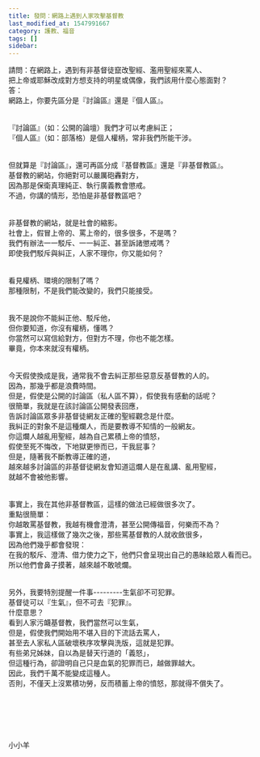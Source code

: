 ```yaml
---
title: 發問：網路上遇到人家攻擊基督教
last_modified_at: 1547991667
category: 護教、福音
tags: []
sidebar: 
---
```


<p>請問：在網路上，遇到有非基督徒竄改聖經、濫用聖經來罵人、<br/>把上帝或耶穌改成對方想支持的明星或偶像，我們該用什麼心態面對？<br/><!--more-->答：<br/>網路上，你要先區分是『討論區』還是『個人區』。<br/><br/><br/>『討論區』（如：公開的論壇）我們才可以考慮糾正；<br/>『個人區』（如：部落格）是個人權柄，常非我們所能干涉。<br/><br/><br/>但就算是『討論區』，還可再區分成『基督教區』還是『非基督教區』。<br/>基督教的網站，你絕對可以嚴厲砲轟對方，<br/>因為那是保衛真理純正、執行廣義教會懲戒。<br/>不過，你講的情形，恐怕是非基督教區吧？<br/> <br/><br/>非基督教的網站，就是社會的縮影。<br/>社會上，假冒上帝的、罵上帝的，很多很多，不是嗎？<br/>我們有辦法一一駁斥、一一糾正、甚至訴諸懲戒嗎？<br/>即使我們駁斥與糾正，人家不理你，你又能如何？<br/> <br/><br/>看見權柄、環境的限制了嗎？<br/>那種限制，不是我們能改變的，我們只能接受。<br/> <br/><br/>我不是說你不能糾正他、駁斥他，<br/>但你要知道，你沒有權柄，懂嗎？<br/>你當然可以寫信給對方，但對方不理，你也不能怎樣。<br/>畢竟，你本來就沒有權柄。<br/> <br/><br/>今天假使換成是我，通常我不會去糾正那些惡意反基督教的人的。<br/>因為，那幾乎都是浪費時間。<br/>但是，假使是公開的討論區（私人區不算），假使我有感動的話呢？<br/>很簡單，我就是在該討論區公開發表回應，<br/>告訴討論區眾多非基督徒網友正確的聖經觀念是什麼。<br/>我糾正的對象不是這種爛人，而是要教導不知情的一般網友。<br/>你這爛人越亂用聖經，越為自己累積上帝的憤怒，<br/>假使至死不悔改，下地獄更慘而已，干我屁事？<br/>但是，隨著我不斷教導正確的道，<br/>越來越多討論區的非基督徒網友會知道這爛人是在亂講、亂用聖經，<br/>就越不會被他影響。<br/> <br/><br/>事實上，我在其他非基督教區，這樣的做法已經做很多次了。<br/>重點很簡單：<br/>你越敢罵基督教，我越有機會澄清，甚至公開傳福音，何樂而不為？<br/>事實上，我這樣做了幾次之後，那些罵基督教的人就收斂很多，<br/>因為他們幾乎都會發現：<br/>在我的駁斥、澄清、借力使力之下，他們只會呈現出自己的愚昧給眾人看而已。<br/>所以他們會鼻子摸著，越來越不敢唬爛。<br/> <br/><br/>另外，我要特別提醒一件事---------生氣卻不可犯罪。<br/>基督徒可以『生氣』，但不可去『犯罪』。<br/>什麼意思？<br/>看到人家污衊基督教，我們當然可以生氣，<br/>但是，假使我們開始用不堪入目的下流話去罵人，<br/>甚至去人家私人區破壞秩序攻擊與洗版，這就是犯罪。<br/>有些弟兄姊妹，自以為是替天行道的「義怒」，<br/>但這種行為，卻證明自己只是血氣的犯罪而已，越做罪越大。<br/>因此，我們千萬不能變成這種人。<br/>否則，不僅天上沒累積功勞，反而積蓄上帝的憤怒，那就得不償失了。<br/><br/><br/><br/><br/><br/><br/>小小羊<br/><br/><br/><br/><br/><br/></p>